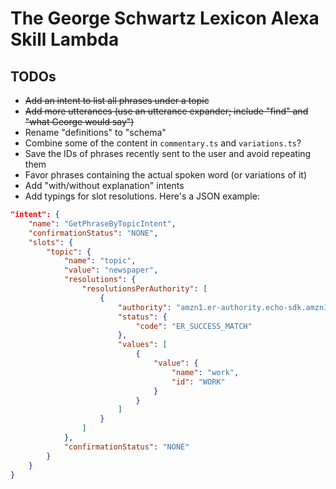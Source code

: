 # The George Schwartz Lexicon Alexa Skill Lambda

## TODOs

* ~~Add an intent to list all phrases under a topic~~
* ~~Add more utterances (use an utterance expander; include "find" and "what George would say")~~
* Rename "definitions" to "schema"
* Combine some of the content in `commentary.ts` and `variations.ts`?
* Save the IDs of phrases recently sent to the user and avoid repeating them
* Favor phrases containing the actual spoken word (or variations of it)
* Add "with/without explanation" intents
* Add typings for slot resolutions. Here's a JSON example:

```json
"intent": {
    "name": "GetPhraseByTopicIntent",
    "confirmationStatus": "NONE",
    "slots": {
        "topic": {
            "name": "topic",
            "value": "newspaper",
            "resolutions": {
                "resolutionsPerAuthority": [
                    {
                        "authority": "amzn1.er-authority.echo-sdk.amzn1.ask.skill.5350392a-8244-473a-85ac-81bfe7034fb9.Topic",
                        "status": {
                            "code": "ER_SUCCESS_MATCH"
                        },
                        "values": [
                            {
                                "value": {
                                    "name": "work",
                                    "id": "WORK"
                                }
                            }
                        ]
                    }
                ]
            },
            "confirmationStatus": "NONE"
        }
    }
}
```
